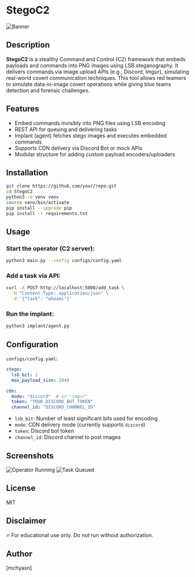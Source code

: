 # StegoC2

![Banner](screenshots/0_operator_running.png)

## Description

**StegoC2** is a stealthy Command and Control (C2) framework that embeds payloads and commands into PNG images using LSB steganography. It delivers commands via image upload APIs (e.g., Discord, Imgur), simulating real-world covert communication techniques. This tool allows red teamers to simulate data-in-image covert operations while giving blue teams detection and forensic challenges.

## Features

* Embed commands invisibly into PNG files using LSB encoding
* REST API for queuing and delivering tasks
* Implant (agent) fetches stego images and executes embedded commands
* Supports CDN delivery via Discord Bot or mock APIs
* Modular structure for adding custom payload encoders/uploaders

## Installation

```bash
git clone https://github.com/your/repo.git
cd StegoC2
python3 -m venv venv
source venv/bin/activate
pip install --upgrade pip
pip install -r requirements.txt
```

## Usage

### Start the operator (C2 server):

```bash
python3 main.py --config configs/config.yaml
```

### Add a task via API:

```bash
curl -X POST http://localhost:5000/add_task \
  -H "Content-Type: application/json" \
  -d '{"task": "whoami"}'
```

### Run the implant:

```bash
python3 implant/agent.py
```

## Configuration

`configs/config.yaml`:

```yaml
stego:
  lsb_bit: 1
  max_payload_size: 2048

cdn:
  mode: "discord"  # or "imgur"
  token: "YOUR_DISCORD_BOT_TOKEN"
  channel_id: "DISCORD_CHANNEL_ID"
```

* `lsb_bit`: Number of least significant bits used for encoding
* `mode`: CDN delivery mode (currently supports `discord`)
* `token`: Discord bot token
* `channel_id`: Discord channel to post images

## Screenshots

![Operator Running](screenshots/0_operator_running.png)
![Task Queued](screenshots/1_add_task.png)

## License

MIT

## Disclaimer

🔥 For educational use only. Do not run without authorization.

## Author

\[mchyasn]
